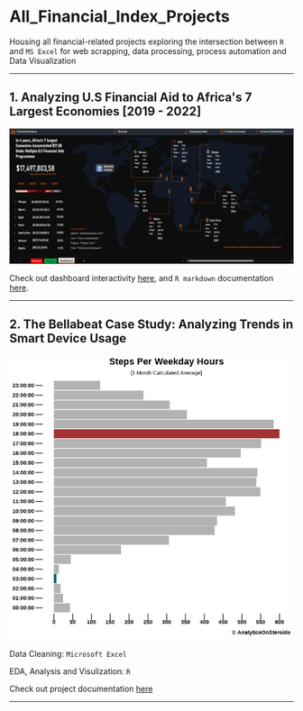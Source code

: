 # All_Financial_Index_Projects

Housing all financial-related projects exploring the intersection between `R` and `MS Excel` for web scrapping, data processing, process automation and Data Visualization

------------------------------------------------------------------------

## 1. Analyzing U.S Financial Aid to Africa's 7 Largest Economies [2019 - 2022]

<img src="Images\TFA Screenshot.png"/>

Check out dashboard interactivity [here](https://github.com/Gray-commits/All_Finacial_Index_Projects/blob/Africa-Big-7/Images/TFA%20Analysis%20gif.gif), and `R markdown` documentation [here](https://github.com/Gray-commits/All_Finacial_Index_Projects/blob/Africa-Big-7/Aid%20Analysis.Rmd).

------------------------------------------------------------------------

## 2. The Bellabeat Case Study: Analyzing Trends in Smart Device Usage

<img src="Images\BellaPNG.png" width="595"/>

Data Cleaning: `Microsoft Excel`

EDA, Analysis and Visulization: `R`

Check out project documentation [here](https://www.kaggle.com/code/graciouso/google-capstone-project-the-bellabeat-case-study)

------------------------------------------------------------------------

